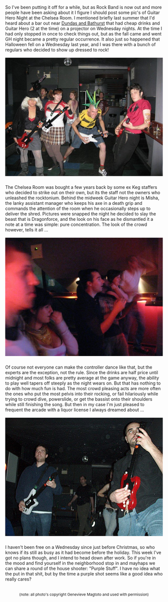 So I've been putting it off for a while, but as Rock Band is now out and more people have been asking about it I figure I should post some pic's of Guitar Hero Night at the Chelsea Room. I mentioned briefly last summer that I'd heard about a bar out near <a href="http://maps.google.ca/maps?ie=UTF8&amp;oe=utf-8&amp;q=Chelsea+Room&amp;near=Toronto,+ON&amp;fb=1&amp;cid=43650875,-79413035,15162839086602360897&amp;li=lmd&amp;ll=43.65446,-79.413042&amp;spn=0.028814,0.069351&amp;z=14&amp;iwloc=A&amp;om=0">Dundas and Bathurst</a> that had cheap drinks and Guitar Hero (2 at the time) on a projector on Wednesday nights. At the time I had only stopped in once to check things out, but as the fall came and went GH night became a pretty regular occurrence. It also just so happened that Halloween fell on a Wednesday last year, and I was there with a bunch of regulars who decided to show up dressed to rock!<br /><br /><a href="/content/images/2008/01/ghn9.jpg"><img style="margin: 0px auto 10px; display: block; text-align: center; cursor: pointer;" src="/content/images/2008/01/ghn9.jpg" alt="" id="BLOGGER_PHOTO_ID_5157168461005879794" border="0" /></a><br />The Chelsea Room was bought a few years back by some ex Keg staffers who decided to strike out on their own, but its the staff not the owners who unleashed the rocktonium.  Behind the midweek Guitar Hero night is Misha, the lanky assistant manager who keeps his axe in a death grip and commands the attention of the room when he occasionally steps up to deliver the shred. Pictures were snapped the night he decided to slay the beast that is Dragonforce, and the look on his face as he dismantled it a note at a time was simple: pure concentration.  The look of the crowd however, tells it all ...<br /><br /><a href="/content/images/2008/01/ghn8.jpg"><img style="margin: 0px auto 10px; display: block; text-align: center; cursor: pointer;" src="/content/images/2008/01/ghn8.jpg" alt="" id="BLOGGER_PHOTO_ID_5157172064483441154" border="0" /></a><br />Of course not everyone can make the controller dance like that, but the experts are the exception, not the rule.  Since the drinks are half price until midnight and most folks are pretty average at the game anyway, the ability to play well tapers off steeply as the night wears on.  But that has nothing to do with how much fun is had.  The most crowd pleasing acts are more often the ones who put the most pelvis into their rocking, or fail hilariously while trying to crowd dive, powerslide, or get the bassist onto their shoulders while still finishing the song.  But then in my case I'm just pleased to frequent the arcade with a liquor license I always dreamed about ...<br /><br /><a href="/content/images/2008/01/nic-26-rob.png"><img style="margin: 0px auto 10px; display: block; text-align: center; cursor: pointer;" src="/content/images/2008/01/nic-26-rob.png" alt="" id="BLOGGER_PHOTO_ID_5157177643645958690" border="0" /></a><br />I haven't been free on a Wednesday since just before Christmas, so who knows if its still as busy as it had become before the holiday.  This week I've got no plans though, and I intend to head down after work.  So if you're in the mood and find yourself in the neighborhood stop in and mayhaps we can share a round of the house shooter: "Purple Stuff".  I have no idea what the put in that shit, but by the time a purple shot seems like a good idea who really cares?<br /><br /><div style="text-align: center;"><span style="font-size:85%;">(note: all photo's copyright </span><span style="font-size:85%;"><span style="font-weight: bold;"></span>Genevieve Magtoto and used with permission)</span> </div>